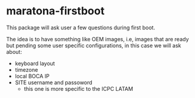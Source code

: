 # maratona-firstboot

This package will ask user a few questions during first boot.

The idea is to have something like OEM images, i.e, images that are ready
but pending some user specific configurations, in this case we will ask
about:
  * keyboard layout
  * timezone
  * local BOCA IP
  * SITE username and passoword
    - this one is more specific to the ICPC LATAM
